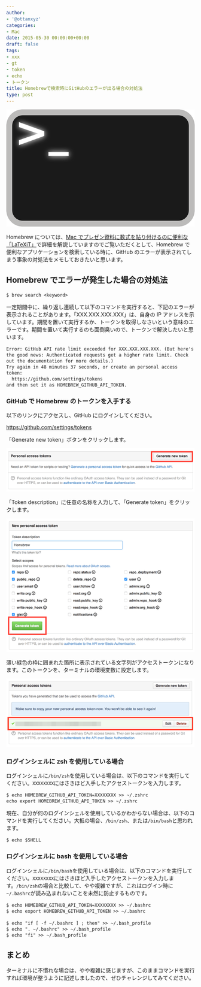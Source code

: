 ```yaml
---
author:
- '@ottanxyz'
categories:
- Mac
date: 2015-05-30 00:00:00+00:00
draft: false
tags:
- xxx
- gt
- token
- echo
- トークン
title: Homebrewで検索時にGitHubのエラーが出る場合の対処法
type: post
---
```


![](150530-5569bc9476a8f.png)

Homebrew については、[Mac でプレゼン資料に数式を貼り付けるのに便利な「LaTeXiT」](/posts/2014/09/mac-latex-presentation-92/)で詳細を解説していますのでご覧いただくとして、Homebrew で便利なアプリケーションを検索している時に、GitHub のエラーが表示されてしまう事象の対処法をメモしておきたいと思います。

## Homebrew でエラーが発生した場合の対処法

    $ brew search <keyword>

一定期間中に、繰り返し連続して以下のコマンドを実行すると、下記のエラーが表示されることがあります。「XXX.XXX.XXX.XXX」は、自身の IP アドレスを示しています。期間を置いて実行するか、トークンを取得しなさいという意味のエラーです。期間を置いて実行するのも面倒臭いので、トークンで解決したいと思います。

    Error: GitHub API rate limit exceeded for XXX.XXX.XXX.XXX. (But here's the good news: Authenticated requests get a higher rate limit. Check out the documentation for more details.)
    Try again in 48 minutes 37 seconds, or create an personal access token:
      https://github.com/settings/tokens
    and then set it as HOMEBREW_GITHUB_API_TOKEN.

### GitHub で Homebrew のトークンを入手する

以下のリンクにアクセスし、GitHub にログインしてください。

https://github.com/settings/tokens

「Generate new token」ボタンをクリックします。

![](150530-5569b77a46e8a.png)

「Token description」に任意の名称を入力して、「Generate token」をクリックします。

![](150530-5569b77c7f4fa.png)

薄い緑色の枠に囲まれた箇所に表示されている文字列がアクセストークンになります。このトークンを、ターミナルの環境変数に設定します。

![](150530-5569b77fb0a33.png)

### ログインシェルに zsh を使用している場合

ログインシェルに`/bin/zsh`を使用している場合は、以下のコマンドを実行してください。`XXXXXXXX`にはさきほど入手したアクセストークンを入力します。

    $ echo HOMEBREW_GITHUB_API_TOKEN=XXXXXXXX >> ~/.zshrc
    echo export HOMEBREW_GITHUB_API_TOKEN >> ~/.zshrc

現在、自分が何のログインシェルを使用しているかわからない場合は、以下のコマンドを実行してください。大抵の場合、`/bin/zsh`、または`/bin/bash`と思われます。

    $ echo $SHELL

### ログインシェルに bash を使用している場合

ログインシェルに`/bin/bash`を使用している場合は、以下のコマンドを実行してください。`XXXXXXXX`にはさきほど入手したアクセストークンを入力します。`/bin/zsh`の場合と比較して、やや複雑ですが、これはログイン時に`~/.bashrc`が読み込まれないことを未然に防止するものです。

    $ echo HOMEBREW_GITHUB_API_TOKEN=XXXXXXXX >> ~/.bashrc
    $ echo export HOMEBREW_GITHUB_API_TOKEN >> ~/.bashrc

    $ echo "if [ -f ~/.bashrc ] ; then" >> ~/.bash_profile
    $ echo ". ~/.bashrc" >> ~/.bash_profile
    $ echo "fi" >> ~/.bash_profile

## まとめ

ターミナルに不慣れな場合は、やや複雑に感じますが、このままコマンドを実行すれば環境が整うように記述しましたので、ぜひチャレンジしてみてください。